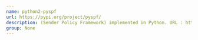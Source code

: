 ```yaml
---
name: python2-pyspf
url: https://pypi.org/project/pyspf/
description: (Sender Policy Framework) implemented in Python. URL : https://pypi.org/project/pyspf/ Groups : None
group: None
---
```

